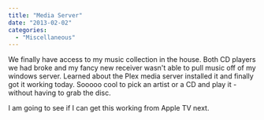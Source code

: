 ```yaml
---
title: "Media Server"
date: "2013-02-02"
categories: 
  - "Miscellaneous"
---
```


We finally have access to my music collection in the house. Both CD players we had broke and my fancy new receiver wasn't able to pull music off of my windows server. Learned about the Plex media server installed it and finally got it working today. Sooooo cool to pick an artist or a CD and play it - without having to grab the disc.

I am going to see if I can get this working from Apple TV next.
